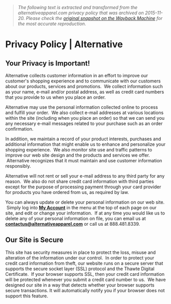 > *The following text is extracted and transformed from the alternativeapparel.com privacy policy that was archived on 2015-11-20. Please check the [original snapshot on the Wayback Machine](https://web.archive.org/web/20151120003235id_/http%3A//www.alternativeapparel.com/support/terms-of-use/privacy-policy) for the most accurate reproduction.*

# Privacy Policy | Alternative

## Your Privacy is Important!

Alternative collects customer information in an effort to improve our customer's shopping experience and to communicate with our customers about our products, services and promotions.  We collect information such as your name, e-mail and/or postal address, as well as credit card numbers that you provide to us when you place an order.

Alternative may use the personal information collected online to process and fulfill your order.  We also collect e-mail addresses at various locations within the site (including when you place an order) so that we can send you any necessary e-mail messages related to your purchase such as an order confirmation.

In addition, we maintain a record of your product interests, purchases and additional information that might enable us to enhance and personalize your shopping experience.  We also monitor site use and traffic patterns to improve our web site design and the products and services we offer.  Alternative recognizes that it must maintain and use customer information responsibly.

Alternative will not rent or sell your e-mail address to any third party for any reason.  We also do not share credit card information with third parties except for the purpose of processing payment through your card provider for products you have ordered from us, as required by law.

You can always update or delete your personal information on our web site.  Simply log into [**My Account**](http://www.alternativeapparel.com/customer/account/login/ "My Account") in the menu at the top of each page on our site, and edit or change your information.  If at any time you would like us to delete any of your personal information on file, you can email us at [ **contactus@alternativeapparel.com**](mailto:contactus@alternativeapparel.com "E-mail Alternative") or call us at 888.481.8339.

## Our Site is Secure

This site has security measures in place to protect the loss, misuse and alteration of the information under our control.  In order to protect your credit card information from theft, our website runs on a secure server that supports the secure socket layer (SSL) protocol and the Thawte Digital Certificate.  If your browser supports SSL, then your credit card information will be protected whenever you submit a credit card number to us.  We have designed our site in a way that detects whether your browser supports secure transactions. It will automatically notify you if your browser does not support this feature.
